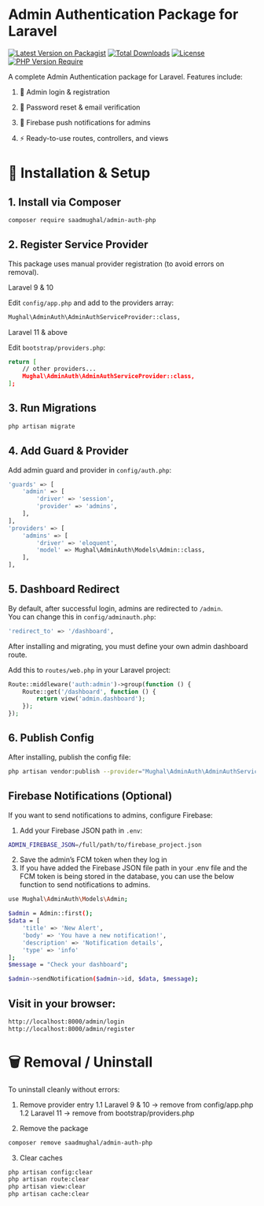 # Admin Authentication Package for Laravel

[![Latest Version on Packagist](https://img.shields.io/packagist/v/saadmughal/admin-auth-php.svg)](https://packagist.org/packages/saadmughal/admin-auth-php)
[![Total Downloads](https://img.shields.io/packagist/dt/saadmughal/admin-auth-php.svg)](https://packagist.org/packages/saadmughal/admin-auth-php)
[![License](https://img.shields.io/packagist/l/saadmughal/admin-auth-php.svg)](https://packagist.org/packages/saadmughal/admin-auth-php)
[![PHP Version Require](https://img.shields.io/packagist/php-v/saadmughal/admin-auth-php.svg)](https://www.php.net/)

A complete Admin Authentication package for Laravel.
Features include:

1. 🔐 Admin login & registration

2. 🔑 Password reset & email verification

3. 🔔 Firebase push notifications for admins

4. ⚡ Ready-to-use routes, controllers, and views

# 🚀 Installation & Setup

## 1. Install via Composer

```bash
composer require saadmughal/admin-auth-php
```

## 2. Register Service Provider
This package uses manual provider registration (to avoid errors on removal).

Laravel 9 & 10

Edit `config/app.php` and add to the providers array:
```bash
Mughal\AdminAuth\AdminAuthServiceProvider::class,
```
Laravel 11 & above

Edit `bootstrap/providers.php`:
```bash
return [
    // other providers...
    Mughal\AdminAuth\AdminAuthServiceProvider::class,
];
```

## 3. Run Migrations
```bash
php artisan migrate
```

## 4. Add Guard & Provider
Add admin guard and provider in `config/auth.php`:
```bash
'guards' => [
    'admin' => [
        'driver' => 'session',
        'provider' => 'admins',
    ],
],
'providers' => [
    'admins' => [
        'driver' => 'eloquent',
        'model' => Mughal\AdminAuth\Models\Admin::class,
    ],
],
```
## 5. Dashboard Redirect
By default, after successful login, admins are redirected to `/admin`.  
You can change this in `config/adminauth.php`:
```bash
'redirect_to' => '/dashboard',
```

After installing and migrating, you must define your own admin dashboard route.  

Add this to `routes/web.php` in your Laravel project:

```php
Route::middleware('auth:admin')->group(function () {
    Route::get('/dashboard', function () {
        return view('admin.dashboard'); 
    });
});
```

## 6. Publish Config
After installing, publish the config file:

```bash
php artisan vendor:publish --provider="Mughal\AdminAuth\AdminAuthServiceProvider" --tag=config
```

## Firebase Notifications (Optional)
If you want to send notifications to admins, configure Firebase:

1. Add your Firebase JSON path in `.env`:
```bash
ADMIN_FIREBASE_JSON=/full/path/to/firebase_project.json
```
2. Save the admin’s FCM token when they log in
3. If you have added the Firebase JSON file path in your .env file and the FCM token is being stored in the database, you can use the below function to send notifications to admins.
```bash
use Mughal\AdminAuth\Models\Admin;

$admin = Admin::first();
$data = [
    'title' => 'New Alert',
    'body' => 'You have a new notification!',
    'description' => 'Notification details',
    'type' => 'info'
];
$message = "Check your dashboard";

$admin->sendNotification($admin->id, $data, $message);
```

## Visit in your browser:
```bash
http://localhost:8000/admin/login
http://localhost:8000/admin/register
```
# 🗑️ Removal / Uninstall
To uninstall cleanly without errors:

1. Remove provider entry
   1.1 Laravel 9 & 10 → remove from config/app.php
   1.2 Laravel 11 → remove from bootstrap/providers.php

2. Remove the package
```bash
composer remove saadmughal/admin-auth-php
```
3. Clear caches
```bash
php artisan config:clear
php artisan route:clear
php artisan view:clear
php artisan cache:clear
```
